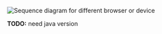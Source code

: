 
<div class="common-image-format">

![Sequence diagram for different browser or device](/img/authenticators/dotnet-authenticators-email-challenge-different-device-flow-diagram.png)

**TODO:** need java version

</div>
